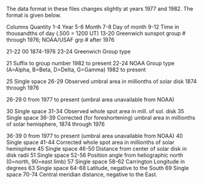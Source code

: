 The data format in these files changes slightly at years 1977 and 1982.
The format is given below.

Columns Quantity
1-4     Year
5-6     Month
7-8     Day of month
9-12    Time in thousandths of day (.500 = 1200 UT)
13-20   Greenwich sunspot group # through 1976; NOAA/USAF grp # after 1976

21-22   00 1874-1976
23-24   Greenwich Group type

21      Suffix to group number 1982 to present
22-24   NOAA Group type (A=Alpha, B=Beta, D=Delta, G=Gamma) 1982 to present

25      Single space
26-29   Observed umbral area in millionths of solar disk 1874 through 1976

26-29      0 from 1977 to present (umbral area unavailable from NOAA)

30      Single space
31-34   Observed whole spot area in mill. of sol. disk
35      Single space
36-39   Corrected (for foreshortening) umbral area in millionths of solar hemisphere, 1874 through 1976

36-39       0 from 1977 to present (umbral area unavailable from NOAA)
40      Single space
41-44   Corrected whole spot area in millionths of solar hemisphere
45      Single space
46-50   Distance from center of solar disk in disk radii
51      Single space
52-56   Position angle from heliographic north (0=north, 90=east limb)
57      Single space
58-62   Carrington Longitude in degrees
63      Single space
64-68   Latitude, negative to the South
69      Single space
70-74   Central  meridian distance, negative to the East.